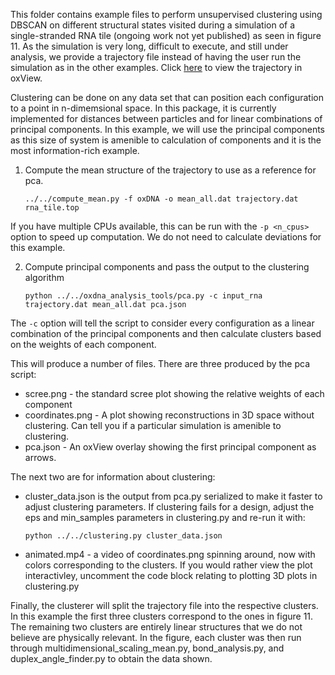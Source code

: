 This folder contains example files to perform unsupervised clustering using DBSCAN on different structural states visited during a simulation of a single-stranded RNA tile (ongoing work not yet published) as seen in figure 11.  As the simulation is very long, difficult to execute, and still under analysis, we provide a trajectory file instead of having the user run the simulation as in the other examples. Click [here](https://sulcgroup.github.io/oxdna-viewer/?configuration=https%3A%2F%2Fraw.githubusercontent.com%2Fsulcgroup%2Foxdna_analysis_tools%2Fmaster%2Fpaper_examples%2Fclustering%2Ftrajectory.dat&topology=https%3A%2F%2Fraw.githubusercontent.com%2Fsulcgroup%2Foxdna_analysis_tools%2Fmaster%2Fpaper_examples%2Fclustering%2Frna_tile.top) to view the trajectory in oxView.

Clustering can be done on any data set that can position each configuration to a point in n-dimemsional space.  In this package, it is currently implemented for distances between particles and for linear combinations of principal components.  In this example, we will use the principal components as this size of system is amenible to calculation of components and it is the most information-rich example.

1. Compute the mean structure of the trajectory to use as a reference for pca.

   `../../compute_mean.py -f oxDNA -o mean_all.dat trajectory.dat rna_tile.top`

If you have multiple CPUs available, this can be run with the `-p <n_cpus>` option to speed up computation.  We do not need to calculate deviations for this example.

2. Compute principal components and pass the output to the clustering algorithm

   `python ../../oxdna_analysis_tools/pca.py -c input_rna trajectory.dat mean_all.dat pca.json`

The `-c` option will tell the script to consider every configuration as a linear combination of the principal components and then calculate clusters based on the weights of each component.

This will produce a number of files.  There are three produced by the pca script:
 * scree.png - the standard scree plot showing the relative weights of each component
 * coordinates.png - A plot showing reconstructions in 3D space without clustering.  Can tell you if a particular simulation is amenible to clustering.
 * pca.json - An oxView overlay showing the first principal component as arrows.

The next two are for information about clustering:
 * cluster_data.json is the output from pca.py serialized to make it faster to adjust clustering parameters.  If clustering fails for a design, adjust the eps and min_samples parameters in clustering.py and re-run it with:

   `python ../../clustering.py cluster_data.json`

 * animated.mp4 - a video of coordinates.png spinning around, now with colors corresponding to the clusters.  If you would rather view the plot interactivley, uncomment the code block relating to plotting 3D plots in clustering.py

Finally, the clusterer will split the trajectory file into the respective clusters.  In this example the first three clusters correspond to the ones in figure 11.  The remaining two clusters are entirely linear structures that we do not believe are physically relevant.  In the figure, each cluster was then run through multidimensional_scaling_mean.py, bond_analysis.py, and duplex_angle_finder.py to obtain the data shown.
